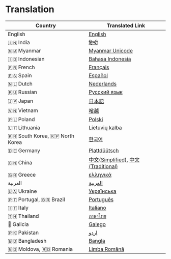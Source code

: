 # Translation

| Country | Translated Link |
| --- | --- |
| English | [English](README.md) |
| 🇮🇳 India | [हिन्दी ](translations/README.hi.md) |
| 🇲🇲 Myanmar | [Myanmar Unicode](translations/README.mm_unicode.md) |
| 🇮🇩 Indonesian | [Bahasa Indonesia](translations/README.id.md) |
| 🇫🇷 French | [Français](translations/README.fr.md) |
| 🇪🇸 Spain | [Español](translations/README.es.md) |
| 🇳🇱 Dutch | [Nederlands](translations/README.nl.md) |
| 🇷🇺 Russian | [Русский язык](translations/README.ru.md) |
| 🇯🇵 Japan | [日本語](translations/README.ja.md) |
| 🇻🇳 Vietnam | [㗂越](translations/README.vn.md) |
| 🇵🇱 Poland | [Polski](translations/README.pl.md) |
| 🇱🇹 Lithuania | [Lietuvių kalba](translations/README.lt.md) |
| 🇰🇷 South Korea, 🇰🇵 North Korea | [한국어](translations/README.ko.md) |
| 🇩🇪 Germany | [Plattdüütsch](translations/README.de.md) |
| 🇨🇳 China | [中文(Simplified)](translations/README.chs.md), [中文(Traditional)](translations/README.cht.md) |
| 🇬🇷 Greece | [ελληνικά](translations/README.gr.md) |
| العربية | [العربية](translations/README.ar.md) |
| 🇺🇦 Ukraine | [Українська](translations/README.ua.md) |
| 🇵🇹 Portugal, 🇧🇷 Brazil | [Português](translations/README.pt_br.md) |
| 🇮🇹 Italy | [Italiano](translations/README.it.md)
| 🇹🇭 Thailand | [ภาษาไทย](translations/README.th.md) |
| 🏴󠁥󠁳󠁧󠁡󠁿 Galicia | [Galego](translations/README.gl.md) |
| 🇵🇰 Pakistan | [اردو](translations/README.ur.md) |
| :bangladesh: Bangladesh | [Bangla](translations/README.bn.md) |
| :moldova: Moldova, :romania: Romania | [Limba Română](translations/README.ro.md)|
